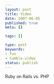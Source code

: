 ```yaml
---
layout: post
title: Video
date: 2007-06-05
published: true
meta: {}

tags: []

type: post
keywords:
- fun
- tumble-video
status: publish
---
```



Ruby on Rails vs. PHP

